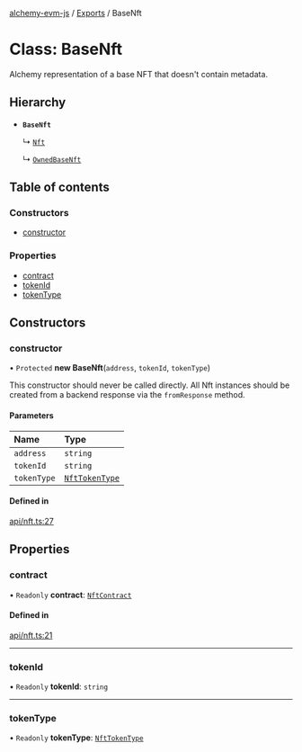 [alchemy-evm-js](../README.md) / [Exports](../modules.md) / BaseNft

# Class: BaseNft

Alchemy representation of a base NFT that doesn't contain metadata.

## Hierarchy

- **`BaseNft`**

  ↳ [`Nft`](Nft.md)

  ↳ [`OwnedBaseNft`](../interfaces/OwnedBaseNft.md)

## Table of contents

### Constructors

- [constructor](BaseNft.md#constructor)

### Properties

- [contract](BaseNft.md#contract)
- [tokenId](BaseNft.md#tokenid)
- [tokenType](BaseNft.md#tokentype)

## Constructors

### constructor

• `Protected` **new BaseNft**(`address`, `tokenId`, `tokenType`)

This constructor should never be called directly. All Nft instances should
be created from a backend response via the `fromResponse` method.

#### Parameters

| Name | Type |
| :------ | :------ |
| `address` | `string` |
| `tokenId` | `string` |
| `tokenType` | [`NftTokenType`](../enums/NftTokenType.md) |

#### Defined in

[api/nft.ts:27](https://github.com/alchemyplatform/alchemy-evm-js/blob/9408ee9/src/api/nft.ts#L27)

## Properties

### contract

• `Readonly` **contract**: [`NftContract`](../interfaces/NftContract.md)

#### Defined in

[api/nft.ts:21](https://github.com/alchemyplatform/alchemy-evm-js/blob/9408ee9/src/api/nft.ts#L21)

___

### tokenId

• `Readonly` **tokenId**: `string`

___

### tokenType

• `Readonly` **tokenType**: [`NftTokenType`](../enums/NftTokenType.md)
